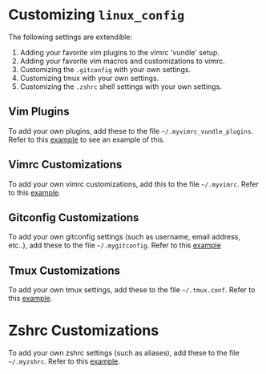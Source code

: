 # Customizing ``linux_config``

The following settings are extendible:

1.  Adding your favorite vim plugins to the vimrc 'vundle' setup.
2.  Adding your favorite vim macros and customizations to vimrc.
3.  Customizing the ``.gitconfig`` with your own settings.
4.  Customizing tmux with your own settings.
5.  Customizing the ``.zshrc`` shell settings with your own settings.


## Vim Plugins

To add your own plugins, add these to the file ``~/.myvimrc_vundle_plugins``.
Refer to this [example](example_custom/myvimrc_vundle_plugins) to see an example of this.

## Vimrc Customizations

To add your own vimrc customizations, add this to the file
``~/.myvimrc``.  Refer to this [example](example_custom/myvimrc).


## Gitconfig Customizations

To add your own gitconfig settings (such as username, email address, etc..),
add these to the file ``~/.mygitconfig``.  Refer to this [example](example_custom/mygitconfig)



## Tmux Customizations

To add your own tmux settings, add these to the file ``~/.tmux.conf``.  Refer
to this [example](example_custom/mytmux.conf).


# Zshrc Customizations

To add your own zshrc settings (such as aliases), add these to the
file ``~/.myzshrc``.  Refer to this [example](example_custom/myzshrc).
